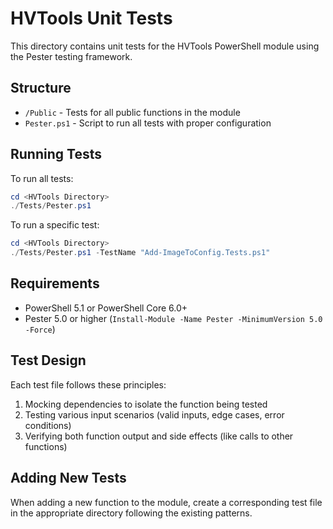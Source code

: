 # HVTools Unit Tests

This directory contains unit tests for the HVTools PowerShell module using the Pester testing framework.

## Structure

- `/Public` - Tests for all public functions in the module
- `Pester.ps1` - Script to run all tests with proper configuration

## Running Tests

To run all tests:

```powershell
cd <HVTools Directory>
./Tests/Pester.ps1
```

To run a specific test:

```powershell
cd <HVTools Directory>
./Tests/Pester.ps1 -TestName "Add-ImageToConfig.Tests.ps1"
```

## Requirements

- PowerShell 5.1 or PowerShell Core 6.0+
- Pester 5.0 or higher (`Install-Module -Name Pester -MinimumVersion 5.0 -Force`)

## Test Design

Each test file follows these principles:

1. Mocking dependencies to isolate the function being tested
2. Testing various input scenarios (valid inputs, edge cases, error conditions)
3. Verifying both function output and side effects (like calls to other functions)

## Adding New Tests

When adding a new function to the module, create a corresponding test file in the appropriate directory following the existing patterns.